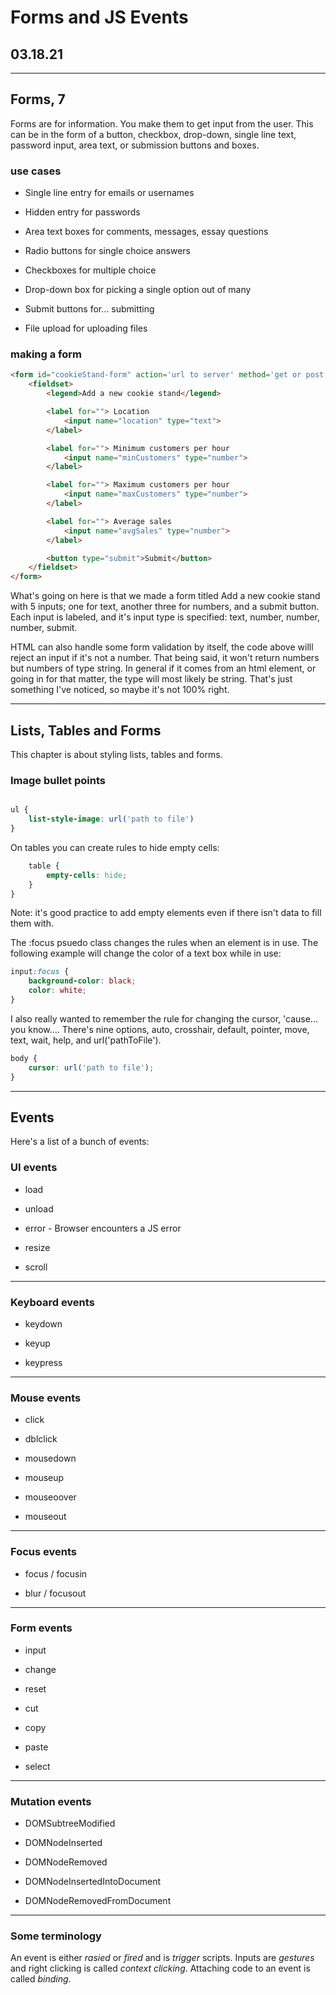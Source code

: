 # Forms and JS Events

## 03.18.21

----

## Forms, 7

Forms are for information. You make them to get input from the user. This can be in the form of a button, checkbox,
drop-down, single line text, password input, area text, or submission buttons and boxes.

### use cases

- Single line entry for emails or usernames

- Hidden entry for passwords

- Area text boxes for comments, messages, essay questions

- Radio buttons for single choice answers

- Checkboxes for multiple choice

- Drop-down box for picking a single option out of many

- Submit buttons for... submitting

- File upload for uploading files

### making a form

````HTML
<form id="cookieStand-form" action='url to server' method='get or post'>
    <fieldset>
        <legend>Add a new cookie stand</legend>

        <label for=""> Location
            <input name="location" type="text">
        </label>

        <label for=""> Minimum customers per hour
            <input name="minCustomers" type="number">
        </label>

        <label for=""> Maximum customers per hour
            <input name="maxCustomers" type="number">
        </label>

        <label for=""> Average sales
            <input name="avgSales" type="number">
        </label>

        <button type="submit">Submit</button>
    </fieldset>
</form>
````

What's going on here is that we made a form titled Add a new cookie stand with 5 inputs; one for text, another three for numbers, and a submit button. Each input is labeled, and it's input type is specified: text, number, number, number, submit.

HTML can also handle some form validation by itself, the code above willl reject an input if it's not a number. That being said, it won't return numbers but numbers of type string. In general if it comes from an html element, or going in for that matter, the type will most likely be string. That's just something I've noticed, so maybe it's not 100% right.

----

## Lists, Tables and Forms

This chapter is about styling lists, tables and forms.

### Image bullet points

````CSS

ul {
    list-style-image: url('path to file')
}

````

On tables you can create rules to hide empty cells:

````CSS {
    table {
        empty-cells: hide;
    }
}
````

Note: it's good practice to add empty elements even if there isn't data to fill them with.

The :focus psuedo class changes the rules when an element is in use. The following example will change the color of a text box while in use:

````CSS
input:focus {
    background-color: black;
    color: white;
}
````

I also really wanted to remember the rule for changing the cursor, 'cause... you know.... There's nine options, auto, crosshair, default, pointer, move, text, wait, help, and url('pathToFile').

````CSS
body {
    cursor: url('path to file');
}
````

----

## Events

Here's a list of a bunch of events:

### UI events

- load

- unload

- error
        - Browser encounters a JS error

- resize

- scroll

----

### Keyboard events

- keydown

- keyup

- keypress

----

### Mouse events

- click

- dblclick

- mousedown

- mouseup

- mouseoover

- mouseout

----

### Focus events

- focus / focusin

- blur / focusout

----

### Form events

- input

- change

- reset

- cut

- copy

- paste

- select

----

### Mutation events

- DOMSubtreeModified

- DOMNodeInserted

- DOMNodeRemoved

- DOMNodeInsertedIntoDocument

- DOMNodeRemovedFromDocument

----

### Some terminology

An event is either *rasied* or *fired* and is *trigger* scripts. Inputs are *gestures* and right clicking is called *context clicking*. Attaching code to an event is called *binding*.